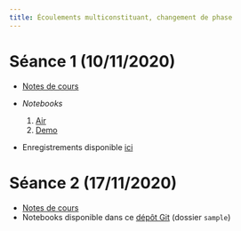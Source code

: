 ```yaml
---
title: Écoulements multiconstituant, changement de phase
---
```


# Séance 1 (10/11/2020)

* [Notes de cours](20201110/notes.pdf)
* *Notebooks*

	1. [Air](20201110/air.html)
	1. [Demo](20201110/demo.html)

* Enregistrements disponible [ici](https://filesender.renater.fr/?s=download&token=e59050b9-07de-469d-80ff-90d328eee755)

# Séance 2 (17/11/2020)

* [Notes de cours](20201117/notes.pdf)
* Notebooks disponible dans ce [dépôt Git](https://github.com/vlc1/mft-3-1-2.jl) (dossier `sample`)

